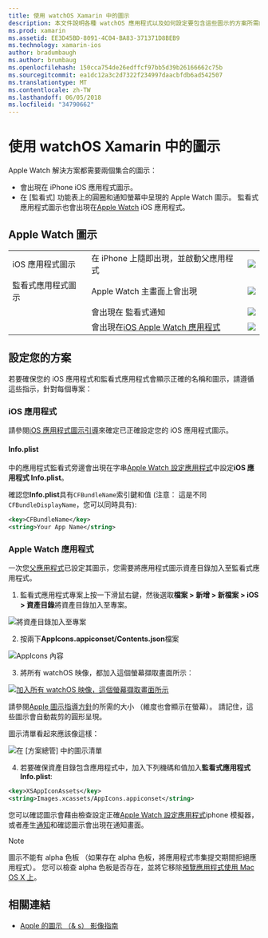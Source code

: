 ```yaml
---
title: 使用 watchOS Xamarin 中的圖示
description: 本文件說明各種 watchOS 應用程式以及如何設定要包含這些圖示的方案所需的圖示。
ms.prod: xamarin
ms.assetid: EE3D45BD-8091-4C04-BA83-371371D8BEB9
ms.technology: xamarin-ios
author: bradumbaugh
ms.author: brumbaug
ms.openlocfilehash: 150cca754de26edffcf97bb5d39b26166662c75b
ms.sourcegitcommit: ea1dc12a3c2d7322f234997daacbfdb6ad542507
ms.translationtype: MT
ms.contentlocale: zh-TW
ms.lasthandoff: 06/05/2018
ms.locfileid: "34790662"
---
```

# <a name="working-with-watchos-icons-in-xamarin"></a>使用 watchOS Xamarin 中的圖示

Apple Watch 解決方案都需要兩個集合的圖示：

* 會出現在 iPhone iOS 應用程式圖示。
* 在 [監看式] 功能表上的圓圈和通知螢幕中呈現的 Apple Watch 圖示。 監看式應用程式圖示也會出現在[Apple Watch](~/ios/watchos/app-fundamentals/settings.md) iOS 應用程式。

## <a name="apple-watch-icons"></a>Apple Watch 圖示

| | | |
|-|-|-|
|iOS 應用程式圖示|在 iPhone 上隨即出現，並啟動父應用程式|![](icons-images/icon-ios.png)|
|監看式應用程式圖示|Apple Watch 主畫面上會出現|![](icons-images/icon-home.png)|
||會出現在 監看式通知|![](icons-images/notification-icon.png)|
||會出現在[iOS Apple Watch 應用程式](~/ios/watchos/app-fundamentals/settings.md)|![](icons-images/watch-app-sml.png)|

## <a name="configuring-your-solution"></a>設定您的方案

若要確保您的 iOS 應用程式和監看式應用程式會顯示正確的名稱和圖示，請遵循這些指示，針對每個專案：

### <a name="ios-app"></a>iOS 應用程式

請參閱[iOS 應用程式圖示引導](~/ios/app-fundamentals/images-icons/app-icons.md)來確定已正確設定您的 iOS 應用程式圖示。

#### <a name="infoplist"></a>Info.plist

中的應用程式監看式旁邊會出現在字串[Apple Watch 設定應用程式](~/ios/watchos/app-fundamentals/settings.md)中設定**iOS 應用程式 Info.plist**。

確認您**Info.plist**具有`CFBundleName`索引鍵和值 (注意： 這是不同`CFBundleDisplayName`，您可以同時具有):

```xml
<key>CFBundleName</key>
<string>Your App Name</string>
```

### <a name="apple-watch-app"></a>Apple Watch 應用程式

一次您[父應用程式](~/ios/watchos/app-fundamentals/parent-app.md)已設定其圖示，您需要將應用程式圖示資產目錄加入至監看式應用程式。

1. 監看式應用程式專案上按一下滑鼠右鍵，然後選取**檔案 > 新增 > 新檔案 > iOS > 資產目錄**將資產目錄加入至專案。

 ![](icons-images/newasset.png "將資產目錄加入至專案")

2. 按兩下**AppIcons.appiconset/Contents.json**檔案

  ![](icons-images/xcassets-iconset-sml.png "AppIcons 內容")

3. 將所有 watchOS 映像，都加入這個螢幕擷取畫面所示：

  [![](icons-images/appicons-sml.png "加入所有 watchOS 映像，這個螢幕擷取畫面所示")](icons-images/appicons.png#lightbox)

  請參閱[Apple 圖示指導方針](https://developer.apple.com/library/prerelease/ios/documentation/UserExperience/Conceptual/WatchHumanInterfaceGuidelines/IconandImageSizes.html)的所需的大小 （維度也會顯示在螢幕）。 請記住，這些圖示會自動裁剪的圓形呈現。

  圖示清單看起來應該像這樣：

  ![](icons-images/xcassets-complete-sml.png "在 [方案總管] 中的圖示清單")

4. 若要確保資產目錄包含應用程式中，加入下列機碼和值加入**監看式應用程式 Info.plist**:

```xml
<key>XSAppIconAssets</key>
<string>Images.xcassets/AppIcons.appiconset</string>
```

您可以確認圖示會藉由檢查設定正確[Apple Watch 設定應用程式](~/ios/watchos/app-fundamentals/settings.md)iphone 模擬器，或者產生[通知](~/ios/watchos/platform/notifications.md)和確認圖示會出現在通知畫面。

> [!NOTE]
> 圖示不能有 alpha 色板 （如果存在 alpha 色板，將應用程式市集提交期間拒絕應用程式）。 您可以檢查 alpha 色板是否存在，並將它移除[預覽應用程式使用 Mac OS X 上](~/ios/watchos/troubleshooting.md#noalpha)。


## <a name="related-links"></a>相關連結

- [Apple 的圖示 （& s） 影像指南](https://developer.apple.com/library/prerelease/ios/documentation/UserExperience/Conceptual/WatchHumanInterfaceGuidelines/IconandImageSizes.html)
